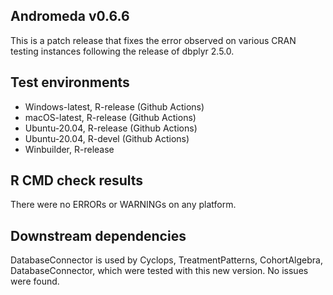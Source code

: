 Andromeda v0.6.6
---

This is a patch release that fixes the error observed on various CRAN testing instances following the release of dbplyr 2.5.0.

## Test environments
* Windows-latest, R-release (Github Actions)
* macOS-latest, R-release (Github Actions)
* Ubuntu-20.04, R-release (Github Actions)
* Ubuntu-20.04, R-devel (Github Actions)
* Winbuilder, R-release


## R CMD check results

There were no ERRORs or WARNINGs on any platform.

## Downstream dependencies

DatabaseConnector is used by Cyclops, TreatmentPatterns, CohortAlgebra, DatabaseConnector, which were tested with this new version. No issues were found.
